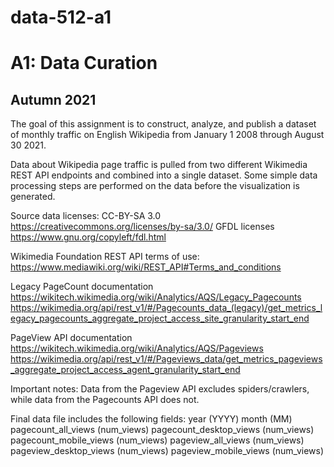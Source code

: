 # data-512-a1
# A1: Data Curation
## Autumn 2021

The goal of this assignment is to construct, analyze, and publish a dataset of monthly traffic
on English Wikipedia from January 1 2008 through August 30 2021.

Data about Wikipedia page traffic is pulled from two different Wikimedia REST API endpoints and combined into a single dataset. Some simple data processing steps are performed on the data before the visualization is generated.

Source data licenses: 
CC-BY-SA 3.0 https://creativecommons.org/licenses/by-sa/3.0/
GFDL licenses https://www.gnu.org/copyleft/fdl.html

Wikimedia Foundation REST API terms of use: https://www.mediawiki.org/wiki/REST_API#Terms_and_conditions

Legacy PageCount documentation 
https://wikitech.wikimedia.org/wiki/Analytics/AQS/Legacy_Pagecounts
https://wikimedia.org/api/rest_v1/#/Pagecounts_data_(legacy)/get_metrics_legacy_pagecounts_aggregate_project_access_site_granularity_start_end

PageView API documentation
https://wikitech.wikimedia.org/wiki/Analytics/AQS/Pageviews
https://wikimedia.org/api/rest_v1/#/Pageviews_data/get_metrics_pageviews_aggregate_project_access_agent_granularity_start_end

Important notes:
Data from the Pageview API excludes spiders/crawlers, while data from the Pagecounts API
does not.

Final data file includes the following fields:
year (YYYY)
month (MM)
pagecount_all_views (num_views)
pagecount_desktop_views (num_views)
pagecount_mobile_views (num_views)
pageview_all_views (num_views)
pageview_desktop_views (num_views)
pageview_mobile_views (num_views)
